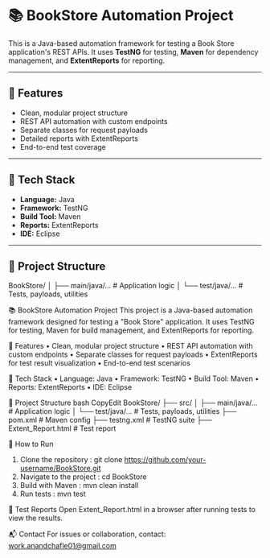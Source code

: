 # 📚 BookStore Automation Project

This is a Java-based automation framework for testing a Book Store application's REST APIs. It uses **TestNG** for testing, **Maven** for dependency management, and **ExtentReports** for reporting.

---

## 🚀 Features

- Clean, modular project structure  
- REST API automation with custom endpoints  
- Separate classes for request payloads  
- Detailed reports with ExtentReports  
- End-to-end test coverage

---

## 🧰 Tech Stack

- **Language:** Java  
- **Framework:** TestNG  
- **Build Tool:** Maven  
- **Reports:** ExtentReports  
- **IDE:** Eclipse

---

## 📁 Project Structure
BookStore/
│ ├── main/java/... # Application logic
│ └── test/java/... # Tests, payloads, utilities





📚 BookStore Automation Project
This project is a Java-based automation framework designed for testing a "Book Store" application. It uses TestNG for testing, Maven for build management, and ExtentReports for reporting.
 
🚀 Features
•	Clean, modular project structure
•	REST API automation with custom endpoints
•	Separate classes for request payloads
•	ExtentReports for test result visualization
•	End-to-end test scenarios
 
🧰 Tech Stack
•	Language: Java
•	Framework: TestNG
•	Build Tool: Maven
•	Reports: ExtentReports
•	IDE: Eclipse
 
📂 Project Structure
bash
CopyEdit
BookStore/
├── src/
│   ├── main/java/...         # Application logic
│   └── test/java/...         # Tests, payloads, utilities
├── pom.xml                   # Maven config
├── testng.xml                # TestNG suite
├── Extent_Report.html        # Test report
 
🔧 How to Run
1.	Clone the repository     :   git clone https://github.com/your-username/BookStore.git
2.	Navigate to the project  :   cd BookStore
3.	Build with Maven         :   mvn clean install
4.	Run tests                :   mvn test
 
📑 Test Reports
Open Extent_Report.html in a browser after running tests to view the results.
 
📬 Contact
For issues or collaboration, contact: work.anandchafle01@gmail.com
